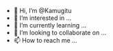 - 👋 Hi, I’m @Kamugitu
- 👀 I’m interested in ...
- 🌱 I’m currently learning ...
- 💞️ I’m looking to collaborate on ...
- 📫 How to reach me ...

<!---
Kamugitu/Kamugitu is a ✨ special ✨ repository because its `README.md` (this file) appears on your GitHub profile.
You can click the Preview link to take a look at your changes.
--->

